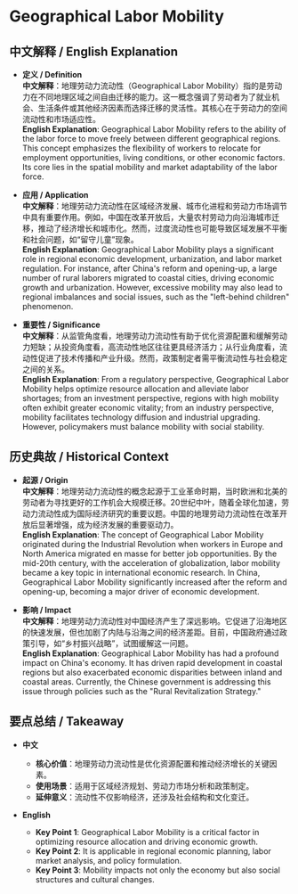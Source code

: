 # Geographical Labor Mobility

## 中文解释 / English Explanation

* **定义 / Definition**  
  **中文解释**：地理劳动力流动性（Geographical Labor Mobility）指的是劳动力在不同地理区域之间自由迁移的能力。这一概念强调了劳动者为了就业机会、生活条件或其他经济因素而选择迁移的灵活性。其核心在于劳动力的空间流动性和市场适应性。  
  **English Explanation**: Geographical Labor Mobility refers to the ability of the labor force to move freely between different geographical regions. This concept emphasizes the flexibility of workers to relocate for employment opportunities, living conditions, or other economic factors. Its core lies in the spatial mobility and market adaptability of the labor force.

* **应用 / Application**  
  **中文解释**：地理劳动力流动性在区域经济发展、城市化进程和劳动力市场调节中具有重要作用。例如，中国在改革开放后，大量农村劳动力向沿海城市迁移，推动了经济增长和城市化。然而，过度流动性也可能导致区域发展不平衡和社会问题，如“留守儿童”现象。  
  **English Explanation**: Geographical Labor Mobility plays a significant role in regional economic development, urbanization, and labor market regulation. For instance, after China's reform and opening-up, a large number of rural laborers migrated to coastal cities, driving economic growth and urbanization. However, excessive mobility may also lead to regional imbalances and social issues, such as the "left-behind children" phenomenon.

* **重要性 / Significance**  
  **中文解释**：从监管角度看，地理劳动力流动性有助于优化资源配置和缓解劳动力短缺；从投资角度看，高流动性地区往往更具经济活力；从行业角度看，流动性促进了技术传播和产业升级。然而，政策制定者需平衡流动性与社会稳定之间的关系。  
  **English Explanation**: From a regulatory perspective, Geographical Labor Mobility helps optimize resource allocation and alleviate labor shortages; from an investment perspective, regions with high mobility often exhibit greater economic vitality; from an industry perspective, mobility facilitates technology diffusion and industrial upgrading. However, policymakers must balance mobility with social stability.

## 历史典故 / Historical Context

* **起源 / Origin**  
  **中文解释**：地理劳动力流动性的概念起源于工业革命时期，当时欧洲和北美的劳动者为寻找更好的工作机会大规模迁移。20世纪中叶，随着全球化加速，劳动力流动性成为国际经济研究的重要议题。中国的地理劳动力流动性在改革开放后显著增强，成为经济发展的重要驱动力。  
  **English Explanation**: The concept of Geographical Labor Mobility originated during the Industrial Revolution when workers in Europe and North America migrated en masse for better job opportunities. By the mid-20th century, with the acceleration of globalization, labor mobility became a key topic in international economic research. In China, Geographical Labor Mobility significantly increased after the reform and opening-up, becoming a major driver of economic development.

* **影响 / Impact**  
  **中文解释**：地理劳动力流动性对中国经济产生了深远影响。它促进了沿海地区的快速发展，但也加剧了内陆与沿海之间的经济差距。目前，中国政府通过政策引导，如“乡村振兴战略”，试图缓解这一问题。  
  **English Explanation**: Geographical Labor Mobility has had a profound impact on China's economy. It has driven rapid development in coastal regions but also exacerbated economic disparities between inland and coastal areas. Currently, the Chinese government is addressing this issue through policies such as the "Rural Revitalization Strategy."

## 要点总结 / Takeaway

* **中文**  
  - **核心价值**：地理劳动力流动性是优化资源配置和推动经济增长的关键因素。  
  - **使用场景**：适用于区域经济规划、劳动力市场分析和政策制定。  
  - **延伸意义**：流动性不仅影响经济，还涉及社会结构和文化变迁。  

* **English**  
  - **Key Point 1**: Geographical Labor Mobility is a critical factor in optimizing resource allocation and driving economic growth.  
  - **Key Point 2**: It is applicable in regional economic planning, labor market analysis, and policy formulation.  
  - **Key Point 3**: Mobility impacts not only the economy but also social structures and cultural changes.